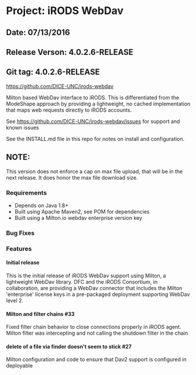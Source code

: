 # Project: iRODS WebDav
## Date: 07/13/2016
## Release Verson: 4.0.2.6-RELEASE
## Git tag: 4.0.2.6-RELEASE


https://github.com/DICE-UNC/irods-webdav

Milton based WebDav interface to iRODS.  This is differentiated from the ModeShape approach by providing a lightweight, no cached implementation that maps web requests directly to iRODS accounts.

See https://github.com/DICE-UNC/irods-webdav/issues for support and known issues

See the INSTALL.md file in this repo for notes on install and configuration.

## NOTE: ##

This version does not enforce a cap on max file upload, that will be in the next release.  It does honor the max file download size.

### Requirements

* Depends on Java 1.8+
* Built using Apache Maven2, see POM for dependencies
* Built using a Milton.io webdav enterprise version key

### Bug Fixes

### Features

#### Initial release

This is the initial release of iRODS WebDav support using Milton, a lightweight WebDav library.  DFC and the iRODS Consortium, in collaboration, are providing a WebDav connector that includes the Milton 'enterprise' license keys in a pre-packaged deployment supporting WebDav level 2.

####  Milton and filter chains #33 

Fixed filter chain behavior to close connections properly in iRODS agent.  Milton filter was intercepting and not calling the shutdown filter in the chain

####  delete of a file via finder doesn't seem to stick #27 

Milton configuration and code to ensure that Dav2 support is configured in deployable